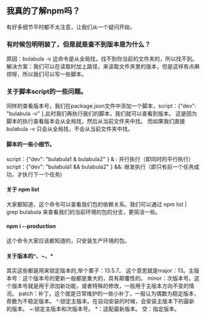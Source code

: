 ## 我真的了解npm吗？
有好多细节平时都不太注意，让我们从一个疑问开始，
### 有时候包明明装了，但是就是查不到版本是为什么？
原因：bulabula -v 这命令是从全局找，找不到你当前的文件夹的，所以找不到。
解决方案：我们可以在读取时加上路径，来读取文件夹里的版本，但是这样有点麻烦呀，所以我们可以写一些脚本。
### 关于脚本script的一些问题。
同样的查看版本号，我们在package.json文件中添加一个脚本，script：{"dev": "bulabula -v" },此时我们再执行我们的脚本，我们就可以查看到版本。
这是因为脚本的执行查看版本会从全局找，然后从当前文件夹中找。 而如果我们直接 bulabula -v 只会从全局找，不会从当前文件夹中找。
#### 脚本的一些小细节。
script：{"dev": "bulabula1 & bulabula2" }       & : 并行执行（即同时的平行执行）
script：{"dev": "bulabula1 && bulabula2" }      &&: 继发执行（即只有前一个任务成功，才执行下一个任务)
#### 关于 npm list 
大家都知道，这个命令可以查看我们包的依赖关系。我们可以通过 npm list | grep bulabula  来查看我们的当前环境的包的分支，更简洁一些。
#### npm i --production
这个命令大家应该都知道的，只安装生产环境的包。
#### 关于版本的^、~、*
其实这些都是用来锁定版本的,举个栗子：13.5.7。
这个意思就是major：13。主版本号：这个版本号的更新一般都是重大的，具有颠覆性的。
minor：次版本号。这个版本号就是用于添加新功能，或者特殊的修改，一般用于主版本方向不变的情况。
patch：补丁。这个就是日常维护的一些小补丁，一般认为偶数为稳定版本，奇数为不稳定版本。
^:锁定主版本。在自动安装的时候，会安装主版本下的最新的版本。
~:锁定主版本和次版本号。
*：适配最新版本。
空：指定版本。